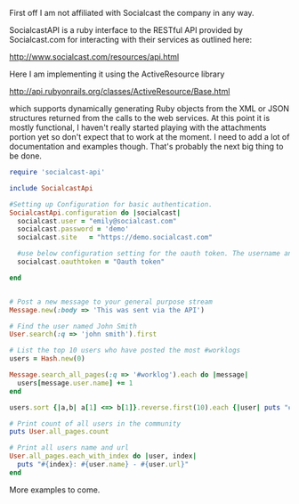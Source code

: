 First off I am not affiliated with Socialcast the company in any way.

SocialcastAPI is a ruby interface to the RESTful API provided by Socialcast.com
for interacting with their services as outlined here: 

http://www.socialcast.com/resources/api.html

Here I am implementing it using the ActiveResource library

http://api.rubyonrails.org/classes/ActiveResource/Base.html

which supports dynamically generating Ruby objects from the XML or JSON 
structures returned from the calls to the web services.  At this point it is 
mostly functional, I haven't really started playing with the attachments portion
yet so don't expect that to work at the moment.  I need to add a lot of 
documentation and examples though.  That's probably the next big thing to be 
done.

```ruby
require 'socialcast-api'

include SocialcastApi

#Setting up Configuration for basic authentication.
SocialcastApi.configuration do |socialcast|
  socialcast.user = "emily@socialcast.com"
  socialcast.password = 'demo'
  socialcast.site   = "https://demo.socialcast.com"

  #use below configuration setting for the oauth token. The username and password are ignored in case an oauthtoken is passed
  socialcast.oauthtoken = "Oauth token"

end


# Post a new message to your general purpose stream
Message.new(:body => 'This was sent via the API')

# Find the user named John Smith
User.search(:q => 'john smith').first

# List the top 10 users who have posted the most #worklogs
users = Hash.new(0)

Message.search_all_pages(:q => '#worklog').each do |message|
  users[message.user.name] += 1
end

users.sort {|a,b| a[1] <=> b[1]}.reverse.first(10).each {|user| puts "#{user[0]}: #{user[1]}"}

# Print count of all users in the community
puts User.all_pages.count

# Print all users name and url
User.all_pages.each_with_index do |user, index|
  puts "#{index}: #{user.name} - #{user.url}"
end

```

More examples to come.

